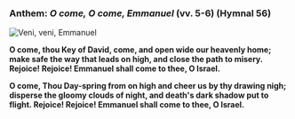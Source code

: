 ### Anthem: _O come, O come, Emmanuel_ (vv. 5-6) (Hymnal 56)

![Veni, veni, Emmanuel](/images/music/ocome-compact.png)

**O come, thou Key of David, come, and open wide our heavenly home;
make safe the way that leads on high, and close the path to misery.
Rejoice! Rejoice! Emmanuel shall come to thee, O Israel.**

**O come, Thou Day-spring from on high and cheer us by thy drawing nigh;
disperse the gloomy clouds of night, and death's dark shadow put to flight.
Rejoice! Rejoice! Emmanuel shall come to thee, O Israel.**
